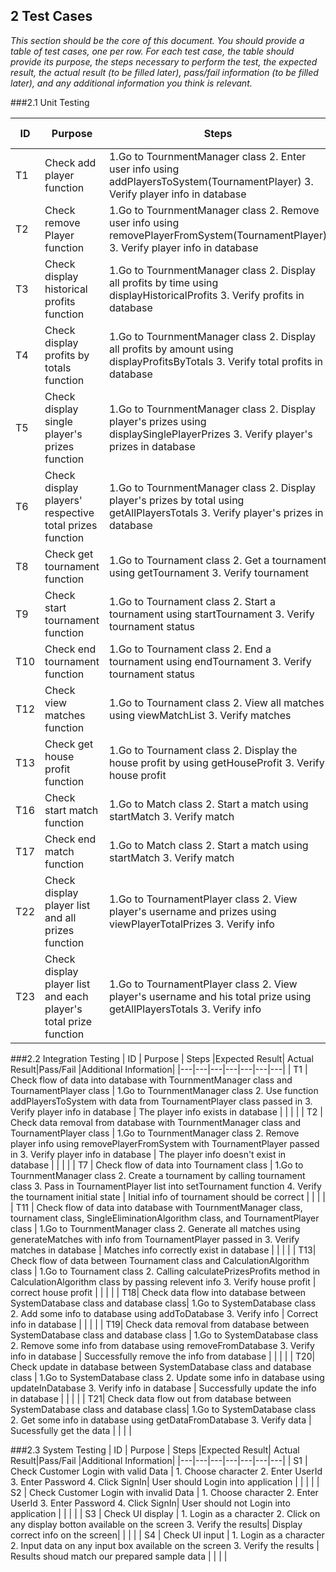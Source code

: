 ## 2 Test Cases

*This section should be the core of this document. You should provide a table of test cases, one per row. For each test case, the table should provide its purpose, the steps necessary to perform the test, the expected result, the actual result (to be filled later), pass/fail information (to be filled later), and any additional information you think is relevant.*

###2.1 Unit Testing

| ID  |  Purpose | Steps |Expected Result| Actual Result|Pass/Fail |Additional Information|
|---|---|---|---|---|---|---|
| T1 |Check add player function |1.Go to TournmentManager class 2. Enter user info using addPlayersToSystem(TournamentPlayer)  3. Verify player info in database | Successfully add player | | | |
| T2  |Check remove Player function |1.Go to TournmentManager class 2. Remove user info using removePlayerFromSystem(TournamentPlayer)  3. Verify player info in database |Sucessfully remove player | | | |
| T3  | Check display historical profits function | 1.Go to TournmentManager class 2. Display all profits by time using displayHistoricalProfits 3. Verify profits in database | correct profits in time order | | | |
| T4  | Check display profits by totals function  | 1.Go to TournmentManager class 2. Display all profits by amount using displayProfitsByTotals 3. Verify total profits in database | correct total profits in order  | | | |
| T5 | Check display single player's prizes function | 1.Go to TournmentManager class 2. Display player's prizes using displaySinglePlayerPrizes 3. Verify player's prizes in database | correct player's prizes  | | | |
| T6  | Check display players' respective total prizes function   | 1.Go to TournmentManager class 2. Display player's prizes by total using getAllPlayersTotals 3. Verify player's prizes in database  | correct order of players' prizes in total  | | | |
| T8  | Check get tournament function  | 1.Go to Tournament class 2. Get a tournament using getTournament 3. Verify tournament | successfully get tournament | | | |
| T9  | Check start tournament function | 1.Go to Tournament class 2. Start a tournament using startTournament 3. Verify tournament status | Successfully start tournament | | | |
| T10  | Check end tournament function | 1.Go to Tournament class 2. End a tournament using endTournament 3. Verify tournament status  |  Successfully end tournament    | | | |
| T12| Check view matches function  | 1.Go to Tournament class 2. View all matches using viewMatchList  3. Verify matches  |  Display matches| | | |
| T13| Check get house profit function  |1.Go to Tournament class 2. Display the house profit by using getHouseProfit 3. Verify house profit   |correct house profit  | | | |
| T16| Check start match function  | 1.Go to Match class 2. Start a match using startMatch   3. Verify match  | Correct match  | | | |
| T17| Check end match function | 1.Go to Match class 2. Start a match using startMatch   3. Verify match  | Successfully get winner  | |  | |
| T22| Check display player list and all prizes function   | 1.Go to TournamentPlayer class 2. View player's username and prizes using viewPlayerTotalPrizes 3. Verify info  | Successfully display play list and prizes | | | |
| T23| Check display player list and each player's total prize function   | 1.Go to TournamentPlayer class 2. View player's username and his total prize using getAllPlayersTotals 3. Verify info | Successfully display play list and total prize  | | | |



###2.2 Integration Testing
| ID  |  Purpose | Steps |Expected Result| Actual Result|Pass/Fail |Additional Information|
|---|---|---|---|---|---|---|
| T1 | Check flow of data into database with TournmentManager class and TournamentPlayer class  | 1.Go to TournmentManager class 2. Use function addPlayersToSystem with data from TournamentPlayer class passed in 3. Verify player info in database | The player info exists in database | | | |
| T2  | Check data removal from database with TournmentManager class and TournamentPlayer class | 1.Go to TournmentManager class 2. Remove player info using removePlayerFromSystem with TournamentPlayer passed in  3. Verify player info in database | The player info doesn't exist in database | | | |
| T7  | Check flow of data into Tournament class  | 1.Go to TournmentManager class 2. Create a tournament by calling tournament class 3. Pass in TournamentPlayer list into setTournament function  4. Verify the tournament initial state | Initial info of tournament should be correct |  | | |
| T11  | Check flow of data into database with TournmentManager class, tournament class, SingleEliminationAlgorithm class, and TournamentPlayer class | 1.Go to TournmentManager class 2. Generate all matches using generateMatches with info from TournamentPlayer passed in  3. Verify matches in database | Matches info correctly exist in database  | | | |
| T13| Check flow of data between Tournament class and CalculationAlgorithm class  | 1.Go to Tournament class 2. Calling calculatePrizesProfits method in CalculationAlgorithm class by passing relevent info 3. Verify house profit  | correct house profit  | | | |
| T18| Check data flow into database between SystemDatabase class and database class| 1.Go to SystemDatabase class 2. Add some info to database using addToDatabase   3. Verify info  | Correct info in database   | | | |
| T19| Check data removal from database between SystemDatabase class and database class  | 1.Go to SystemDatabase class 2. Remove some info from database using removeFromDatabase 3. Verify info in database | Successfully remove the info from database | | | |
| T20| Check update in database between SystemDatabase class and database class | 1.Go to SystemDatabase class 2. Update some info in database using updateInDatabase 3. Verify info in database | Successfully update the info in database  | | | |
| T21| Check data flow out from database between SystemDatabase class and database class| 1.Go to SystemDatabase class 2. Get some info in database using getDataFromDatabase 3. Verify data  | Sucessfully get the data | | | |

###2.3 System Testing
| ID  |  Purpose | Steps |Expected Result| Actual Result|Pass/Fail |Additional Information|
|---|---|---|---|---|---|---|
| S1 | Check Customer Login with valid Data | 1. Choose character 2. Enter UserId 3. Enter Password 4. Click SignIn| User should Login into application |   | | |
| S2 | Check Customer Login with invalid Data  | 1. Choose character 2. Enter UserId 3. Enter Password 4. Click SignIn| User should not Login into application |   | | |
| S3 | Check UI display | 1. Login as a character 2. Click on any display botton available on the screen 3. Verify the results| Display correct info on the screen|   | | |
| S4 | Check UI input | 1. Login as a character 2. Input data on any input box available on the screen 3. Verify the results | Results shoud match our prepared sample data |  | | |




